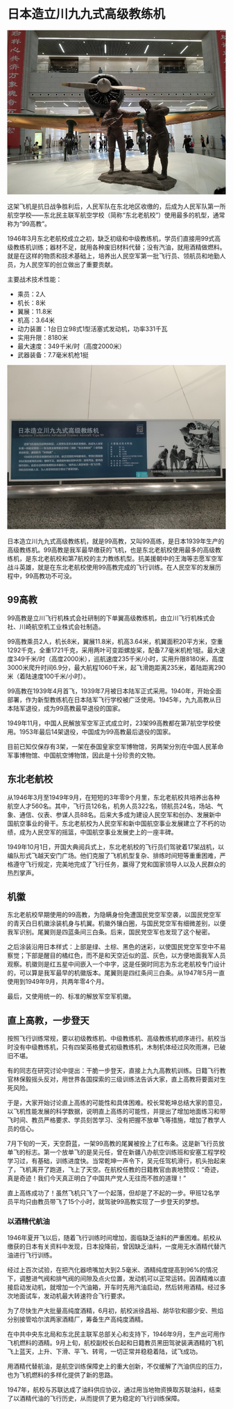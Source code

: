 # 日本造立川九九式高级教练机

![](./images/Japenese-Tachikawa-Advanced-Trainer-Aircraft-Type99-2.jpg)

这架飞机是抗日战争胜利后，人民军队在东北地区收缴的，后成为人民军队第一所航空学校——东北民主联军航空学校（简称“东北老航校”）使用最多的机型，通常称为“99高教”。

1946年3月东北老航校成立之初，缺乏初级和中级教练机，学员们直接用99式高级教练机训练；器材不足，就用各种废旧材料代替；没有汽油，就用酒精做燃料。就是在这样的物质和技术基础上，培养出人民空军第一批飞行员、领航员和地勤人员，为人民空军的创立做出了重要贡献。

主要战术技术性能：

- 乘员：2人
- 机长：8米
- 翼展：11.8米
- 机高：3.64米
- 动力装置：1台日立98式1型活塞式发动机，功率331千瓦
- 实用升限：8180米
- 最大速度：349千米/时（高度2000米）
- 武器装备：7.7毫米机枪1挺

![](./images/Japenese-Tachikawa-Advanced-Trainer-Aircraft-Type99-1.jpg)

日本造立川九九式高级教练机，就是99高教，又叫99高练，是日本1939年生产的高级教练机。99高教是我军最早缴获的飞机，也是东北老航校使用最多的高级教练机，是东北老航校和第7航校的主力教练机型。抗美援朝中的王海等志愿军空军战斗英雄，就是在东北老航校使用99高教完成的飞行训练。在人民空军的发展历程中，99高教功不可没。

## 99高教

99高教是立川飞行机株式会社研制的下单翼高级教练机，由立川飞行机株式会社、川崎航空机工业株式会社制造。

99高教乘员2人，机长8米，翼展11.8米，机高3.64米，机翼面积20平方米，空重1292千克，全重1721千克，采用两叶可变距螺旋桨，配备7.7毫米机枪1挺。最大速度349千米/时（高度2000米），巡航速度235千米/小时，实用升限8180米，高度3000米爬升时间6.9分，最大航程1060千米，起飞滑跑距离235米，着陆距离290米（着陆速度100千米/小时）。

99高教在1939年4月首飞，1939年7月被日本陆军正式采用。1940年，开始全面部署，作为新型教练机在日本陆军飞行学校被广泛使用。1945年，九九高教从日本陆军退役，成为99高教最早退役的国家。

1949年11月，中国人民解放军空军正式成立时，23架99高教都在第7航空学校使用。1953年最后14架退役，中国成为99高教最后退役的国家。

目前已知仅保存有3架，一架在泰国皇家空军博物馆，另两架分別在中国人民革命军事博物馆、中国航空博物馆，因此是十分珍贵的文物。

## 东北老航校

从1946年3月至1949年9月，在短短的3年零9个月里，东北老航校共培养出各种航空人才560名。其中，飞行员126名，机务人员322名，领航员24名，场站、气象、通信、仪表、参谋人员88名。后来大多成为建设人民空军和创办、发展新中国航空事业的骨干。东北老航校为人民空军和新中国航空事业发展建立了不朽的功绩，成为人民空军的摇篮，中国航空事业发展史上的一座丰碑。

1949年10月1日，开国大典阅兵式上，东北老航校的飞行员们驾驶着17架战机，以编队形式飞越天安门广场。他们克服了飞机机型复杂、排练时间短等重重困难，严格遵守飞行规定，完美地完成了飞行任务，赢得了党和国家领导人以及人民群众的热烈掌声。

## 机徽

东北老航校早期使用的99高教，为隐瞒身份免遭国民党空军空袭，以国民党空军的青天白日机徽涂装机身与机翼。机徽外镶白圈，与国民党空军有细微差别，以便我军识别。尾翼则是四蓝条间三白条。后来，国民党空军也发现了这个秘密。

之后涂装沿用日本样式：上部是绿、土棕、黑色的迷彩，以使国民党空军空中不易察觉；下部是醒目的橘红色，而不是和天空近似的蓝、灰色，以方便地面我军人员观察。机徽则是红五星中间嵌入一个中字，这是任弼时同志为东北老航校专门设计的，可以算是我军最早的机徽版本。尾翼则是四红条间三白条。从1947年5月一直使用到1949年9月，共两年零4个月。

最后，又使用统一的、标准的解放军空军机徽。

## 直上高教，一步登天

按照飞行训练常规，要以初级教练机、中级教练机、高级教练机顺序进行。航校当时没有中级教练机，只有四架英格曼式初级教练机，木制机体经过风吹雨淋，已破旧不堪。

有的同志在研究讨论中提出：干脆一步登天，直接上九九高教机训练。日籍飞行教官林保毅摇头反对，用世界各国探索的三级训练法告诉大家，直上高教将要面对生死风险。

于是，大家开始讨论直上高练的可能性和具体困难。校长常乾坤总结大家的意见，以飞机性能发展的科学数据，说明直上高练的可能性，并提出了增加地面练习和带飞时间、教员严格要求、学员刻苦学习、没有把握不放单飞等措施，增加了教学人员的信心。

7月下旬的一天，天空蔚蓝，一架99高教的尾翼被拴上了红布条。这是新飞行员放单飞的标志。第一个放单飞的是吴元任，曾在新疆八办航空训练班和安塞工程学校学习过，有基础，训练进度快。当常乾坤一声令下，吴元任驾机滑行，机头抬起来了，飞机离开了跑道，飞上了天空。在航校任教的日籍教官由衷地赞叹：“奇迹，真是奇迹！我们今天真正明白了中国共产党人无往而不胜的道理！”

直上高练成功了！虽然飞机只飞了一个起落，但却是了不起的一步。甲班12名学员平均只由教员带飞了15个小时，就驾驶99高教实现了一步登天的梦想。

### 以酒精代航油

1946年夏开飞以后，随着飞行训练时间增加，面临缺乏油料的严重困难。航校从缴获的日本有关资料中发现，日本投降前，曾因缺乏油料，一度用无水酒精代替汽油进行飞行训练。

经过上百次试验，在把汽化器喷嘴加大到2.5毫米、酒精纯度提高到96%的情况下，调整进气阀和排气阀的间隙及点火位置，发动机可以正常运转。因酒精难以直接启动发动机，就增加一个汽油箱，开车时先用汽油启动，然后转用酒精。经过多次地面试车，发动机最大转速符合飞行要求。

为了尽快生产大批量高纯度酒精，6月初，航校派徐昌裕、胡华钦和郦少安、熊焰分别接管哈尔滨两家酒精厂，筹备生产高纯度酒精。

在中共中央东北局和东北民主联军总部关心和支持下，1946年9月，生产出可用作飞机燃料的酒精。9月上旬，航校副校长白起和日籍教员黑田驾驶装满酒精的飞机飞上蓝天，上升、下滑、平飞、转弯，一切正常并稳稳着陆，试飞成功。

用酒精代替航油，是航空训练保障史上的重大创新，不仅缓解了汽油供应的压力，也为飞机燃料的多样化提供了新的思路。

1947年，航校与苏联达成了油料供应协议，通过用当地物资换取苏联油料，结束了以酒精代油的飞行历史，从而提供了更为稳定的飞行训练保障。
